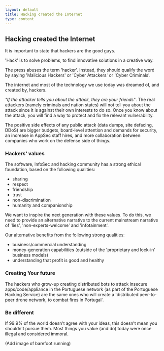```yaml
---
layout: default
title: Hacking created the Internet
type: content
---
```


## Hacking created the Internet

It is important to state that hackers are the good guys.

'Hack' is to solve problems, to find innovative solutions in a creative way.

The press abuses the term 'hacker'. Instead, they should qualify the word by saying 'Malicious Hackers' or 'Cyber Attackers' or 'Cyber Criminals'.

The internet and most of the technology we use today was dreamed of, and created by, hackers.

_"If the attacker tells you about the attack, they are your friends"_. The real attackers (namely criminals and nation states) will not tell you about the attack since it is against their own interests to do so. Once you know about the attack, you will find a way to protect and fix the relevant vulnerability.

The positive side effects of any public attack (data dumps, site defacing, DDoS) are bigger budgets, board-level attention and demands for security, an increase in AppSec staff hires, and more collaboration between companies who work on the defense side of things.

### Hackers' values

The software, InfoSec and hacking community has a strong ethical foundation, based on the following qualities:
  * sharing
  * respect
  * friendship
  * trust
  * non-discrimination
  * humanity and companionship

We want to inspire the next generation with these values. To do this, we need to provide an alternative narrative to the current mainstream narrative of 'lies', 'non-experts-welcome' and 'infotainment'.

Our alternative benefits from the following strong qualities:
  * business/commercial understanding
  * money-generation capabilities (outside of the 'proprietary and lock-in' business models)
  * understanding that profit is good and healthy

### Creating Your future

The hackers who grow-up creating distributed bots to attack insecure apps/code/appliance in the Portuguese network (as part of the Portuguese Hacking Service) are the same ones who will create a 'distributed peer-to-peer drone network, to combat fires in Portugal'.

### Be different

If 99.9% of the world doesn't agree with your ideas, this doesn't mean you shouldn't pursue them.
Most things you value (and do) today were once illegal and considered immoral.

(Add image of barefoot running)
